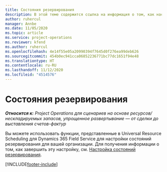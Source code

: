 ```yaml
---
title: Состояния резервирования
description: В этой теме содержится ссылка на информация о том, как настроить состояния резервирования для Project Operations.
author: ruhercul
manager: Annbe
ms.date: 11/05/2020
ms.topic: article
ms.service: project-operations
ms.reviewer: kfend
ms.author: ruhercul
ms.openlocfilehash: 4e14f55e05a20990394f7645d0f276ea99deb626
ms.sourcegitcommit: 454b0ec941cca06852236771bc77dc1651f94e48
ms.translationtype: HT
ms.contentlocale: ru-RU
ms.lasthandoff: 11/12/2020
ms.locfileid: "4514576"
---
```

# <a name="booking-statuses"></a>Состояния резервирования

_**Относится к:** Project Operations для сценариев на основе ресурсов/нескладируемых запасов, упрощенное развертывание — от сделки до выставления счетов-фактур_

Вы можете использовать функции, представленные в Universal Resource Scheduling для Dynamics 365 Field Service для настройки состояний резервирования для вашей организации. Для получения информации о том, как завершить эту настройку, см. [Настройка состояний резервирования](https://docs.microsoft.com/dynamics365/field-service/set-up-booking-statuses).


[!INCLUDE[footer-include](../includes/footer-banner.md)]